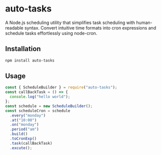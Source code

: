 # auto-tasks

A Node.js scheduling utility that simplifies task scheduling with human-readable syntax. Convert intuitive time formats into cron expressions and schedule tasks effortlessly using node-cron.

## Installation

```bash
npm install auto-tasks
```

## Usage

```javascript
const { ScheduleBuilder } = require("auto-tasks");
const callBackTask = () => {
  console.log("hello world");
};
const schedule = new ScheduleBuilder();
const scheduleCron = schedule
  .every("monday")
  .at("10:00")
  .on("monday")
  .period("am")
  .build()
  .toCronExp()
  .task(callBackTask)
  .excute();
```
